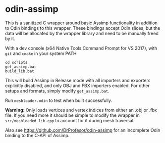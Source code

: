 # odin-assimp

This is a sanitized C wrapper around basic Assimp functionality in addition to Odin bindings to this wrapper. These bindings accept Odin slices, but the data will be allocated by the wrapper library and need to be manually freed by it.

With a dev console (x64 Native Tools Command Prompt for VS 2017), with `git` and `cmake` in your system PATH
```
cd scripts
get_assimp.bat
build_lib.bat
```

This will build Assimp in Release mode with all importers and exporters explicitly disabled, and only OBJ and FBX importers enabled. For other setups and formats, simply modify `get_assimp.bat`.

Run `meshloader.odin` to test when built successfully.

**Warning:** Only loads vertices and vertex indices from either an .obj or .fbx file. If you need more it should be simple to modify the wrapper in `src/meshloaded_lib.cpp` to account for it during mesh traversal.

Also see https://github.com/DrProfesor/odin-assimp for an incomplete Odin binding to the C-API of Assimp.
